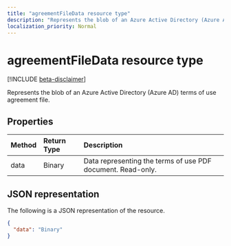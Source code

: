 ```yaml
---
title: "agreementFileData resource type"
description: "Represents the blob of an Azure Active Directory (Azure AD) terms of use agreement file."
localization_priority: Normal
---
```


# agreementFileData resource type

[!INCLUDE [beta-disclaimer](../../includes/beta-disclaimer.md)]

Represents the blob of an Azure Active Directory (Azure AD) terms of use agreement file.

## Properties
| Method       | Return Type | Description |
|:-------------|:------------|:------------|
|data|Binary|Data representing the terms of use PDF document. Read-only.|

## JSON representation

The following is a JSON representation of the resource.

<!-- {
  "blockType": "resource",
  "optionalProperties": [

  ],
  "@odata.type": "microsoft.graph.agreementFileData"
}-->

```json
{
  "data": "Binary"
}

```

<!-- uuid: 8fcb5dbc-d5aa-4681-8e31-b001d5168d79
2015-10-25 14:57:30 UTC -->
<!--
{
  "type": "#page.annotation",
  "description": "agreementFileData resource",
  "keywords": "",
  "section": "documentation",
  "tocPath": "",
  "suppressions": [
    "Error: /api-reference/beta/resources/agreementfiledata.md:\r\n      Exception processing links.\r\n    System.ArgumentException: Link Definition was null. Link text: !INCLUDE [beta-disclaimer](../../includes/beta-disclaimer.md)\r\n      at ApiDoctor.Validation.DocFile.get_LinkDestinations()\r\n      at ApiDoctor.Validation.DocSet.ValidateLinks(Boolean includeWarnings, String[] relativePathForFiles, IssueLogger issues, Boolean requireFilenameCaseMatch, Boolean printOrphanedFiles)"
  ]
}
-->
